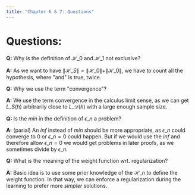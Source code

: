 ```yaml
---
title: "Chapter 6 & 7: Questions"
---
```


# Questions:
**Q:**
Why is the definition of $\mathcal{H}\_0$ and $\mathcal{H}\_1$ not exclusive?

**A:**
As we want to have $\|\mathcal{H}\_S\| = \|\mathcal{H}\_0\| + \|\mathcal{H}\_0\|$, we have to count all the hypothesis,  where "and" is true, twice.

**Q:**
Why we use the term "convergence"?

**A:**
We use the term convergence in the calculus limit sense, as we can get $L\_S(h)$ arbitrarily close to $L\_{\mathcal{D}}(h)$ with a large enough sample size.

**Q:**
Is the $min$ in the definition of $\epsilon\_n$ a problem?

**A:** (parial)
An $inf$ instead of $min$ should be more appropriate, as  $\epsilon\_n$ could converge to 0 or $\epsilon\_n=0$ could happen. But if we would use the $inf$ and therefore allow $\epsilon\_n=0$ we would get problems in later proofs, as we sometimes divide by $\epsilon\_n$. 

**Q:**
What is the meaning of the weight function wrt. regularization?

**A:**
Basic idea is to use some prior knowledge of the $\mathcal{H}\_n$ to define the weight function. In that way, we can enforce a regularization during the learning to prefer more *simpler* solutions.
